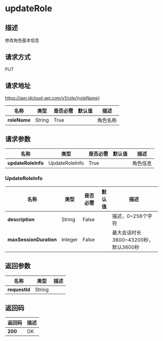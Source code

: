 # updateRole


## 描述
修改角色基本信息

## 请求方式
PUT

## 请求地址
https://iam.jdcloud-api.com/v1/role/{roleName}

|名称|类型|是否必需|默认值|描述|
|---|---|---|---|---|
|**roleName**|String|True| |角色名称|

## 请求参数
|名称|类型|是否必需|默认值|描述|
|---|---|---|---|---|
|**updateRoleInfo**|UpdateRoleInfo|True| |角色信息|

### UpdateRoleInfo
|名称|类型|是否必需|默认值|描述|
|---|---|---|---|---|
|**description**|String|False| |描述，0~256个字符|
|**maxSessionDuration**|Integer|False| |最大会话时长3600~43200秒，默认3600秒|

## 返回参数
|名称|类型|描述|
|---|---|---|
|**requestId**|String| |



## 返回码
|返回码|描述|
|---|---|
|**200**|OK|
